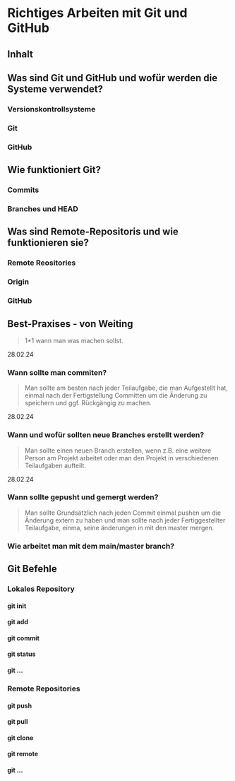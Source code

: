 # Richtiges Arbeiten mit Git und GitHub

## Inhalt

## Was sind Git und GitHub und wofür werden die Systeme verwendet?

### Versionskontrollsysteme

### Git

### GitHub

## Wie funktioniert Git?

### Commits

### Branches und HEAD

## Was sind Remote-Repositoris und wie funktionieren sie?
### Remote Reositories

### Origin

### GitHub

## Best-Praxises - von Weiting
> 1*1 wann man was machen sollst.

28.02.24

### Wann sollte man commiten?
> Man sollte am besten nach jeder Teilaufgabe, die man Aufgestellt hat, einmal nach der Fertigstellung Committen um die Änderung zu speichern und ggf. Rückgängig zu machen.

28.02.24

### Wann und wofür sollten neue Branches erstellt werden?
> Man sollte einen neuen Branch erstellen, wenn z.B. eine weitere Person am Projekt arbeitet oder man den Projekt in verschiedenen Teilaufgaben aufteilt.

28.02.24

### Wann sollte gepusht und gemergt werden?
> Man sollte Grundsätzlich nach jeden Commit einmal pushen um die Änderung extern zu haben und man sollte nach jeder Fertiggestellter Teilaufgabe, einma, seine änderungen in mit den master mergen.

### Wie arbeitet man mit dem main/master branch?

## Git Befehle

### Lokales Repository

#### git init

#### git add

#### git commit

#### git status

#### git ...

### Remote Repositories

#### git push

#### git pull

#### git clone

#### git remote

#### git ...